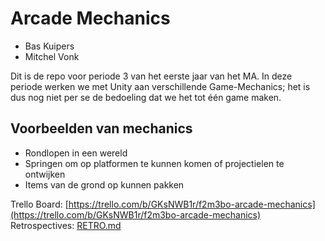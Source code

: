 # Arcade Mechanics
 - Bas Kuipers
 - Mitchel Vonk

Dit is de repo voor periode 3 van het eerste jaar van het MA. In deze periode werken we met Unity aan verschillende Game-Mechanics; het is dus nog niet per se de bedoeling dat we het tot één game maken.

## Voorbeelden van mechanics
 - Rondlopen in een wereld
 - Springen om op platformen te kunnen komen of projectielen te ontwijken
 - Items van de grond op kunnen pakken


Trello Board: [https://trello.com/b/GKsNWB1r/f2m3bo-arcade-mechanics](https://trello.com/b/GKsNWB1r/f2m3bo-arcade-mechanics)  
Retrospectives: [RETRO.md](./RETRO.md)